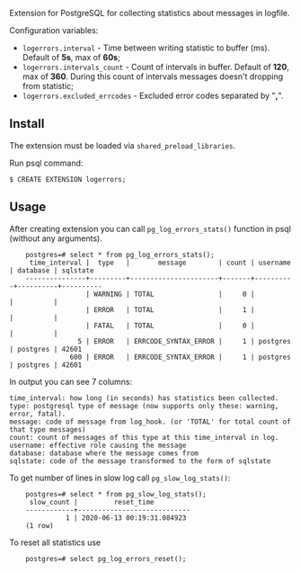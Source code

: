 Extension for PostgreSQL for collecting statistics about messages in logfile.

Configuration variables:
* `logerrors.interval` - Time between writing statistic to buffer (ms). Default of **5s**, max of **60s**;
* `logerrors.intervals_count` - Count of intervals in buffer. Default of **120**, max of **360**. During this count of intervals messages doesn't dropping from statistic;
* `logerrors.excluded_errcodes` - Excluded error codes separated by "**,**".

## Install

The extension must be loaded via `shared_preload_libraries`.

Run psql command:

    $ CREATE EXTENSION logerrors;

## Usage

   After creating extension you can call `pg_log_errors_stats()` function in psql (without any arguments).

```
    postgres=# select * from pg_log_errors_stats();
     time_interval |  type   |       message        | count | username | database | sqlstate 
    ---------------+---------+----------------------+-------+----------+----------+----------
                   | WARNING | TOTAL                |     0 |          |          | 
                   | ERROR   | TOTAL                |     1 |          |          | 
                   | FATAL   | TOTAL                |     0 |          |          | 
                 5 | ERROR   | ERRCODE_SYNTAX_ERROR |     1 | postgres | postgres | 42601
               600 | ERROR   | ERRCODE_SYNTAX_ERROR |     1 | postgres | postgres | 42601
```
In output you can see 7 columns:

    time_interval: how long (in seconds) has statistics been collected.
    type: postgresql type of message (now supports only these: warning, error, fatal).
    message: code of message from log_hook. (or 'TOTAL' for total count of that type messages)
    count: count of messages of this type at this time_interval in log.
    username: effective role causing the message
    database: database where the message comes from
    sqlstate: code of the message transformed to the form of sqlstate

To get number of lines in slow log call `pg_slow_log_stats()`:

```
    postgres=# select * from pg_slow_log_stats();
     slow_count |         reset_time
    ------------+----------------------------
              1 | 2020-06-13 00:19:31.084923
    (1 row)
```

To reset all statistics use
```
    postgres=# select pg_log_errors_reset();
```
